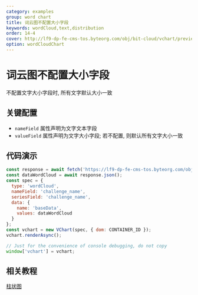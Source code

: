 ```yaml
---
category: examples
group: word chart
title: 词云图不配置大小字段
keywords: wordCloud,text,distribution
order: 14-4
cover: http://lf9-dp-fe-cms-tos.byteorg.com/obj/bit-cloud/vchart/preview/word-cloud-chart/word-cloud-no-valueField.png
option: wordCloudChart
---
```


# 词云图不配置大小字段

不配置文字大小字段时, 所有文字默认大小一致

## 关键配置

- `nameField` 属性声明为文字文本字段
- `valueField` 属性声明为文字大小字段; 若不配置, 则默认所有文字大小一致

## 代码演示

```javascript livedemo
const response = await fetch('https://lf9-dp-fe-cms-tos.byteorg.com/obj/bit-cloud/data-wordcloud.json');
const dataWordCloud = await response.json();
const spec = {
  type: 'wordCloud',
  nameField: 'challenge_name',
  seriesField: 'challenge_name',
  data: {
    name: 'baseData',
    values: dataWordCloud
  }
};
const vchart = new VChart(spec, { dom: CONTAINER_ID });
vchart.renderAsync();

// Just for the convenience of console debugging, do not copy
window['vchart'] = vchart;
```

## 相关教程

[柱状图](link)
